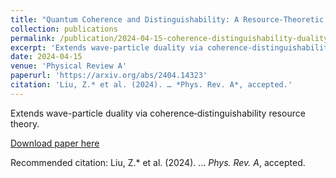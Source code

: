```yaml
---
title: "Quantum Coherence and Distinguishability: A Resource-Theoretic Perspective on Wave‑Particle Duality"
collection: publications
permalink: /publication/2024-04-15-coherence-distinguishability-duality
excerpt: 'Extends wave-particle duality via coherence‑distinguishability resource theory.'
date: 2024-04-15
venue: 'Physical Review A'
paperurl: 'https://arxiv.org/abs/2404.14323'
citation: 'Liu, Z.* et al. (2024). … *Phys. Rev. A*, accepted.'
---
```

Extends wave-particle duality via coherence‑distinguishability resource theory.

[Download paper here](https://arxiv.org/abs/2404.14323)

Recommended citation: Liu, Z.* et al. (2024). … *Phys. Rev. A*, accepted.